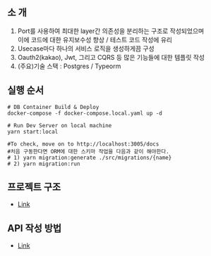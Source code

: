 
## 소 개 
 1) Port를 사용하여 최대한 layer간 의존성을 분리하는 구조로 작성되었으며  
    이에 코드에 대한 유지보수성 향상 / 테스트 코드 작성에 유리
 2) Usecase마다 하나의 서비스 로직을 생성하게끔 구성
 3) Oauth2(kakao), Jwt, 그리고 CQRS 등 많은 기능들에 대한 템플릿 작성
 4) (주요)기술 스택
    : Postgres / Typeorm

 ## 실행 순서 
 ```
 # DB Container Build & Deploy 
 docker-compose -f docker-compose.local.yaml up -d

 # Run Dev Server on local machine
 yarn start:local

 #To check, move on to http://localhost:3005/docs
 #처음 구동한다면 ORM에 대한 스키마 작업을 다음과 같이 해야한다.
 # 1) yarn migration:generate ./src/migrations/{name}
 # 2) yarn migration:run
 ```
 ## 프로젝트 구조
   - [Link](https://github.com/kanghyungmin/nestjs-ddd/blob/dev/MAKE_LOGIC_API.md)
 ## API 작성 방법
   - [Link](https://github.com/kanghyungmin/nestjs-ddd/blob/dev/MAKE_LOGIC_API.md)
 
